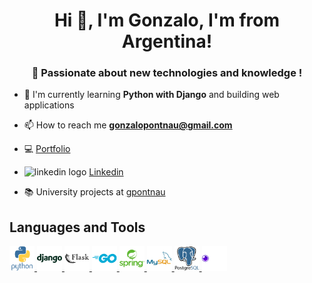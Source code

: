 <h1 align="center">Hi 👋, I'm Gonzalo, I'm from Argentina!</h1>

<h3 align="center">🚀 Passionate about new technologies and knowledge !</h3>

- 🌱 I'm currently learning **Python with Django** and building web applications

- 📫 How to reach me **gonzalopontnau@gmail.com**

- 💻 [Portfolio](https://gonzalopontnau.github.io/)

- <img src="https://cdn.jsdelivr.net/gh/devicons/devicon/icons/linkedin/linkedin-original.svg" height="20" alt="linkedin logo"/> [Linkedin](https://www.linkedin.com/in/gonzalopontnau/)

- 📚 University projects at [gpontnau](https://github.com/gpontnau)

## Languages and Tools

<p align="left"> 
  <a href="https://python.org/" target="_blank" rel="noreferrer"> <img src="https://raw.githubusercontent.com/devicons/devicon/master/icons/python/python-original-wordmark.svg" alt="python" width="40" height="40"/> </a>
  <a href="https://www.djangoproject.com/" target="_blank" rel="noreferrer"> <img src="https://raw.githubusercontent.com/devicons/devicon/master/icons/django/django-plain-wordmark.svg" alt="django" width="40" height="40"/> </a>
  <a href="https://flask.palletsprojects.com/" target="_blank" rel="noreferrer"> <img src="https://raw.githubusercontent.com/devicons/devicon/master/icons/flask/flask-original-wordmark.svg" alt="flask" width="40" height="40"/> </a>
  <a href="https://go.dev/" target="_blank" rel="noreferrer"> <img src="https://raw.githubusercontent.com/devicons/devicon/master/icons/go/go-original-wordmark.svg" alt="go" width="40" height="40"/> </a>
  <a href="https://spring.io/" target="_blank" rel="noreferrer"> <img src="https://raw.githubusercontent.com/devicons/devicon/master/icons/spring/spring-original-wordmark.svg" alt="spring" width="40" height="40"/> </a>
  <a href="https://www.mysql.com/" target="_blank" rel="noreferrer"> <img src="https://raw.githubusercontent.com/devicons/devicon/master/icons/mysql/mysql-original-wordmark.svg" alt="mysql" width="40" height="40"/>  </a>
  <a href="https://www.postgresql.org/" target="_blank" rel="noreferrer"> <img src="https://raw.githubusercontent.com/devicons/devicon/master/icons/postgresql/postgresql-original-wordmark.svg" alt="postgresql" width="40" height="40"/>  </a>
  <a href="https://insomnia.rest/" target="_blank" rel="noreferrer"> <img src="https://raw.githubusercontent.com/devicons/devicon/master/icons/insomnia/insomnia-original-wordmark.svg" alt="insomnia" width="40" height="40"/> </a>
</p>
